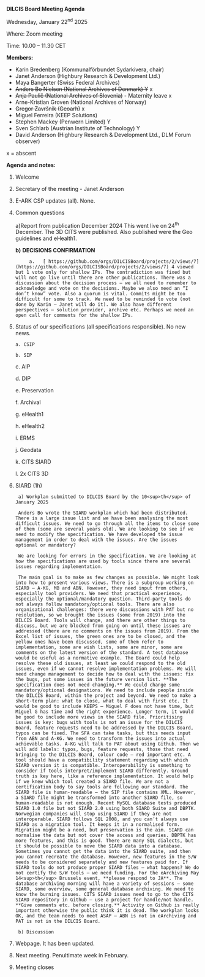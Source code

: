 **DILCIS Board Meeting Agenda**

Wednesday, January 22<sup>nd</sup> 2025

Where: Zoom meeting

Time: 10.00 – 11.30 CET

**Members:**


* Karin Bredenberg (Kommunalförbundet Sydarkivera, chair)
* Janet Anderson (Highbury Research & Development Ltd.)
* Maya Bangerter (Swiss Federal Archives)
* ~~Anders Bo Nielsen (National Archives of Denmark) Y~~ x
* ~~Anja Paulič (National Archives of Slovenia)~~ - Maternity leave x
* Arne-Kristian Groven (National Archives of Norway)
* ~~Gregor Završnik (Geoarh)~~ x
* Miguel Ferreira (KEEP Solutions)
* Stephen Mackey (Penwern Limited) Y
* Sven Schlarb (Austrian Institute of Technology) Y
* David Anderson (Highbury Research & Development Ltd., DLM Forum observer)

x = abscent
 

**Agenda and notes:**

 

1. Welcome

2. Secretary of the meeting - Janet Anderson

3. E-ARK CSP updates (all). None.

4. Common questions


    a)Report from publication December 2024 This went live on 24<sup>th</sup> December. The 3D CITS were published. Also published were the Geo guidelines and eHealth1.


    **b)**    **DECISIONS CONFIRMATION**


            a.   [ https://github.com/orgs/DILCISBoard/projects/2/views/7](https://github.com/orgs/DILCISBoard/projects/2/views/7) 4 viewed but 1 vote only for shallow IPs. The contradiction was fixed but will not go live until there are other publications. There was a discussion about the decision process – we all need to remember to acknowledge and vote on the decisions. Maybe we also need an “I don’t know” vote. Also a quorum is vital. Commits might be too difficult for some to track. We need to be reminded to vote (not done by Karin – Janet will do it). We also have different perspectives – solution provider, archive etc. Perhaps we need an open call for comments for the shallow IPs. 

5.	Status of our specifications (all specifications responsible). No new news. 

     	a. CSIP

     	b. SIP


    c. AIP


    d. DIP


    e. Preservation


    f. Archival


    g. eHealth1


    h. eHealth2


    i. ERMS


    j. Geodata


    k. CITS SIARD


    l. 2x CITS 3D

6. SIARD (1h)

     	a) Workplan submitted to DILCIS Board by the 10<sup>th</sup> of January 2025

     	Anders Bo wrote the SIARD workplan which had been distributed. There is a large issue list and we have been analysing the most difficult issues. We need to go through all the items to close some of them (some are several years old). We are looking to see if we need to modify the specification. We have developed the issue management in order to deal with the issues. Are the issues optional or mandatory?

     	We are looking for errors in the specification. We are looking at how the specifications are used by tools since there are several issues regarding implementation.

     	The main goal is to make as few changes as possible. We might look into how to present various views. There is a subgroup working on SIARD – A-KG, MB and ABN. However, they need input from others, especially tool providers. We need that practical experience, especially the optional/mandatory question. Third-party tools do not always follow mandatory/optional tools. There are also organisational challenges: there were discussions with PAT but no resolution, so we brought the issues (some from 2019) into the DILCIS Board. Tools will change, and there are other things to discuss, but we are blocked from going on until these issues are addressed (there are no comments on the issues from 2019). From the Excel list of issues, the green ones are to be closed, and the yellow ones have been discussed, some of them refer to implementation, some are wish lists, some are minor, some are comments on the latest version of the standard. A test database would be useful as a normative example. The Board could help resolve these old issues, at least we could respond to the old issues, even if we cannot resolve implementation problems. We will need change management to decide how to deal with the issues: fix the bugs, put some issues in the future version list. **The specification does not need changing.** We could change some mandatory/optional designations. We need to include people inside the DILCIS Board, within the project and beyond. We need to make a short-term plan: what to close, what to deal with first etc. It would be good to include KEEPS – Miguel F does not have time, but Miguel G has time and the right experience. Longer term, it would be good to include more views in the SIARD file. Prioritising issues is key: bugs with tools is not an issue for the DILCIS Board, feature requests need to be addressed by the DILCIS Board, typos can be fixed. The SFA can take tasks, but this needs input from ABN and A-KG. We need to transform the issues into actual achievable tasks. A-KG will talk to PAT about using Github. Then we will add labels: typos, bugs, feature requests, those that need bringing to the DILCIS Board, colour code – red important etc. A tool should have a compatibility statement regarding with which SIARD version it is compatible. Interoperability is something to consider if tools interpret/implement SIARD differently. Ground truth is key here, like a reference implementation. It would help if we knew which tool created a SIARD file. We are not a certification body to say tools are following our standard. The SIARD file is human-readable – the SIP file contains XML. However, a SIARD file might be transformed into another SIARD file, so human-readable is not enough. Recent MySQL database tests produced SIARD 1.0 file but not SIARD 2.0 using both SIARD Suite and DBPTK. Norwegian companies will stop using SIARD if they are not interoperable. SIARD follows SQL 2008, and you can’t always use SIARD as a migration tool. It keeps it in a normalised form. Migration might be a need, but preservation is the aim. SIARD can normalise the data but not cover the access and queries. DBPTK has more features, and this is good. There are many SQL dialects, but it should be possible to move the SIARD data into a database. Sometimes you cannot get the data into the SIARD suite, and then you cannot recreate the database. However, new features in the S/W needs to be considered separately and new features paid for. If SIARD tools do not produce proper SIARD files – what happens? We do not certify the S/W tools – we need funding. For the eArchiving May 14<sup>th</sup> Brussels event, **please respond to JA**. The database archiving morning will have a variety of sessions – some SIARD, some overview, some general database archiving. We need to know the burning issues. CITS SIARD issues need to go to the CITS SIARD repository in Github – use a project for handle/not handle. **Give comments etc. before closing.** Activity on Github is really important otherwise the public think it is dead. The workplan looks OK, and the team needs to meet ASAP – ABN is not in eArchiving and PAT is not in the DILCIS Board.     

     	b) Discussion

7. Webpage. It has been updated.

8. Next meeting. Penultimate week in February.   

9. Meeting closes
